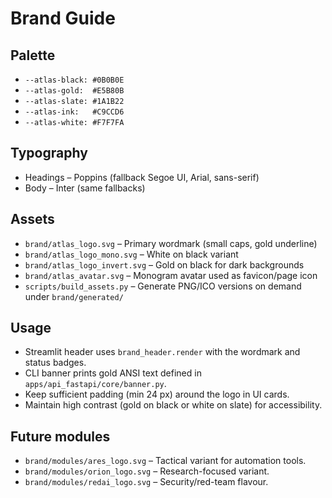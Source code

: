 # Brand Guide

## Palette

* `--atlas-black: #0B0B0E`
* `--atlas-gold:  #E5B80B`
* `--atlas-slate: #1A1B22`
* `--atlas-ink:   #C9CCD6`
* `--atlas-white: #F7F7FA`

## Typography

* Headings – Poppins (fallback Segoe UI, Arial, sans-serif)
* Body – Inter (same fallbacks)

## Assets

* `brand/atlas_logo.svg` – Primary wordmark (small caps, gold underline)
* `brand/atlas_logo_mono.svg` – White on black variant
* `brand/atlas_logo_invert.svg` – Gold on black for dark backgrounds
* `brand/atlas_avatar.svg` – Monogram avatar used as favicon/page icon
* `scripts/build_assets.py` – Generate PNG/ICO versions on demand under `brand/generated/`

## Usage

* Streamlit header uses `brand_header.render` with the wordmark and status badges.
* CLI banner prints gold ANSI text defined in `apps/api_fastapi/core/banner.py`.
* Keep sufficient padding (min 24 px) around the logo in UI cards.
* Maintain high contrast (gold on black or white on slate) for accessibility.

## Future modules

* `brand/modules/ares_logo.svg` – Tactical variant for automation tools.
* `brand/modules/orion_logo.svg` – Research-focused variant.
* `brand/modules/redai_logo.svg` – Security/red-team flavour.
